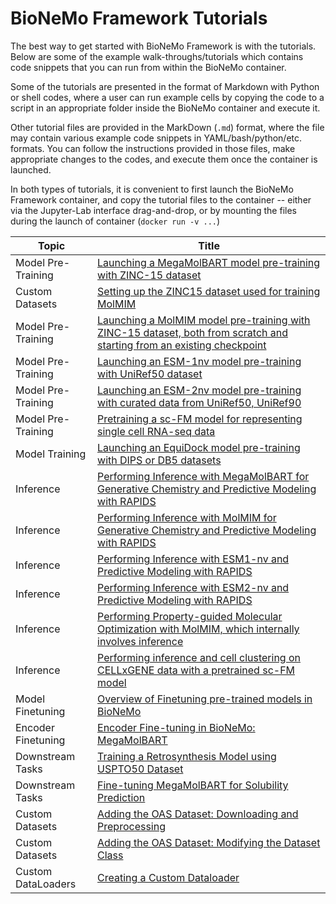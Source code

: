 # BioNeMo Framework Tutorials

The best way to get started with BioNeMo Framework is with the tutorials. Below are some of the example walk-throughs/tutorials which contains code snippets that you can run from within the BioNeMo container. 

Some of the tutorials are presented in the format of Markdown with Python or shell codes, where a user can run example cells by copying the code to a script in an appropriate folder inside the BioNeMo container and execute it.

Other tutorial files are provided in the MarkDown (``.md``) format, where the file may contain various example code snippets in YAML/bash/python/etc. formats. You can follow the instructions provided in those files, make appropriate changes to the codes, and execute them once the container is launched. 

In both types of tutorials, it is convenient to first launch the BioNeMo Framework container, and copy the tutorial files to the container -- either via the Jupyter-Lab interface drag-and-drop, or by mounting the files during the launch of container (```docker run -v ...```)



| Topic              | Title                                                                                              |
| ------------------ | -------------------------------------------------------------------------------------------------- |
| Model Pre-Training | [Launching a MegaMolBART model pre-training with ZINC-15 dataset](./notebooks/model_training_mmb.ipynb) |
| Custom Datasets | [Setting up the ZINC15 dataset used for training MolMIM](./notebooks/ZINC15-data-preprocessing.ipynb) |
| Model Pre-Training | [Launching a MolMIM model pre-training with ZINC-15 dataset, both from scratch and starting from an existing checkpoint](./notebooks/model_training_molmim.ipynb) |
| Model Pre-Training | [Launching an ESM-1nv model pre-training with UniRef50 dataset](./notebooks/model_training_esm1nv.ipynb) |
| Model Pre-Training | [Launching an ESM-2nv model pre-training with curated data from UniRef50, UniRef90](./notebooks/model_training_esm2nv.ipynb) |
| Model Pre-Training | [Pretraining a sc-FM model for representing single cell RNA-seq data](./notebooks/geneformer_cellxgene_tutorial.ipynb) |
| Model Training     | [Launching an EquiDock model pre-training with DIPS or DB5 datasets](./notebooks/model_training_equidock.ipynb)|
| Inference          | [Performing Inference with MegaMolBART for Generative Chemistry and Predictive Modeling with RAPIDS](./notebooks/MMB_GenerativeAI_Inference_with_examples.ipynb) |
| Inference          | [Performing Inference with MolMIM for Generative Chemistry and Predictive Modeling with RAPIDS](./notebooks/MolMIM_GenerativeAI_local_inference_with_examples.ipynb) |
| Inference          | [Performing Inference with ESM1-nv and Predictive Modeling with RAPIDS](./notebooks/protein-esm1nv-clustering.ipynb) |
| Inference          | [Performing Inference with ESM2-nv and Predictive Modeling with RAPIDS](./notebooks/protein-esm2nv-clustering.ipynb) |
| Inference          | [Performing Property-guided Molecular Optimization with MolMIM, which internally involves inference](./notebooks/cma_es_guided_molecular_optimization_molmim.ipynb) |
| Inference          | [Performing inference and cell clustering on CELLxGENE data with a pretrained sc-FM model](./notebooks/geneformer_cellxgene_pretrained_inference_tutorial.ipynb) |
| Model Finetuning   | [Overview of Finetuning pre-trained models in BioNeMo](./notebooks/bionemo-finetuning-overview.ipynb)                             |
| Encoder Finetuning | [Encoder Fine-tuning in BioNeMo: MegaMolBART](./notebooks/encoder-finetuning-notebook-fw.ipynb)                             |
| Downstream Tasks   | [Training a Retrosynthesis Model using USPTO50 Dataset](./notebooks/retrosynthesis-notebook.ipynb)                             |
| Downstream Tasks   | [Fine-tuning MegaMolBART for Solubility Prediction](./notebooks/physchem-notebook-fw.ipynb)                                 |
| Custom Datasets    | [Adding the OAS Dataset: Downloading and Preprocessing](./notebooks/custom-dataset-preprocessing-fw.ipynb) |
| Custom Datasets    | [Adding the OAS Dataset: Modifying the Dataset Class](./notebooks/custom-dataset-class-fw.ipynb) |
| Custom DataLoaders | [Creating a Custom Dataloader](./notebooks/custom-dataset-dataloader.ipynb) |
